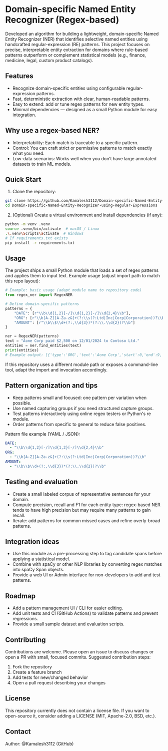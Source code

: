 # Domain-specific Named Entity Recognizer (Regex-based)

Developed an algorithm for building a lightweight, domain-specific Named Entity Recognizer (NER) that identifies selective named entities using handcrafted regular-expression (RE) patterns. This project focuses on precise, interpretable entity extraction for domains where rule-based patterns outperform or complement statistical models (e.g., finance, medicine, legal, custom product catalogs).

## Features

- Recognize domain-specific entities using configurable regular-expression patterns.
- Fast, deterministic extraction with clear, human-readable patterns.
- Easy to extend: add or tune regex patterns for new entity types.
- Minimal dependencies — designed as a small Python module for easy integration.

## Why use a regex-based NER?

- Interpretability: Each match is traceable to a specific pattern.
- Control: You can craft strict or permissive patterns to match exactly what you need.
- Low-data scenarios: Works well when you don’t have large annotated datasets to train ML models.

## Quick Start

1. Clone the repository:

```bash
git clone https://github.com/Kamalesh3112/Domain-specific-Named-Entity-Recognizer-using-Regular-Expressions.git
cd Domain-specific-Named-Entity-Recognizer-using-Regular-Expressions
```

2. (Optional) Create a virtual environment and install dependencies (if any):

```bash
python -m venv .venv
source .venv/bin/activate  # macOS / Linux
.\.venv\Scripts\activate  # Windows
# If requirements.txt exists
pip install -r requirements.txt
```

## Usage

The project ships a small Python module that loads a set of regex patterns and applies them to input text. Example usage (adjust import path to match this repo layout):

```python
# Example: basic usage (adapt module name to repository code)
from regex_ner import RegexNER

# Define domain-specific patterns
patterns = {
    "DATE": [r"\\b\\d{1,2}[-/]\\d{1,2}[-/]\\d{2,4}\\b"],
    "ORG": [r"\\b[A-Z][A-Za-z&]+(?:\\s(?:Ltd|Inc|Corp|Corporation))?\\b"],
    "AMOUNT": [r"\\b\\$\\d+(?:,\\d{3})*(?:\\.\\d{2})?\\b"]
}

ner = RegexNER(patterns)
text = "Acme Corp paid $2,500 on 12/01/2024 to Contoso Ltd."
entities = ner.find_entities(text)
print(entities)
# Example output: [{'type':'ORG','text':'Acme Corp','start':0,'end':9,'pattern':'ORG'}, ...]
```

If this repository uses a different module path or exposes a command-line tool, adapt the import and invocation accordingly.

## Pattern organization and tips

- Keep patterns small and focused: one pattern per variation when possible.
- Use named capturing groups if you need structured capture groups.
- Test patterns interactively using online regex testers or Python's re module.
- Order patterns from specific to general to reduce false positives.

Pattern file example (YAML / JSON):

```yaml
DATE:
  - "\\b\\d{1,2}[-/]\\d{1,2}[-/]\\d{2,4}\\b"
ORG:
  - "\\b[A-Z][A-Za-z&]+(?:\\s(?:Ltd|Inc|Corp|Corporation))?\\b"
AMOUNT:
  - "\\b\\$\\d+(?:,\\d{3})*(?:\\.\\d{2})?\\b"
```

## Testing and evaluation

- Create a small labeled corpus of representative sentences for your domain.
- Compute precision, recall and F1 for each entity type: regex-based NER tends to have high precision but may require many patterns to gain recall.
- Iterate: add patterns for common missed cases and refine overly-broad patterns.

## Integration ideas

- Use this module as a pre-processing step to tag candidate spans before applying a statistical model.
- Combine with spaCy or other NLP libraries by converting regex matches into spaCy Span objects.
- Provide a web UI or Admin interface for non-developers to add and test patterns.

## Roadmap

- Add a pattern management UI / CLI for easier editing.
- Add unit tests and CI (GitHub Actions) to validate patterns and prevent regressions.
- Provide a small sample dataset and evaluation scripts.

## Contributing

Contributions are welcome. Please open an issue to discuss changes or open a PR with small, focused commits. Suggested contribution steps:

1. Fork the repository
2. Create a feature branch
3. Add tests for new/changed behavior
4. Open a pull request describing your changes

## License

This repository currently does not contain a license file. If you want to open-source it, consider adding a LICENSE (MIT, Apache-2.0, BSD, etc.).

## Contact

Author: @Kamalesh3112 (GitHub)

